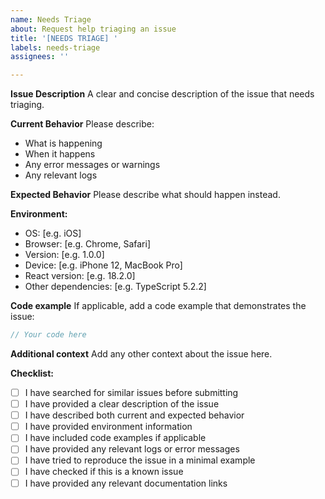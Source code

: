 ```yaml
---
name: Needs Triage
about: Request help triaging an issue
title: '[NEEDS TRIAGE] '
labels: needs-triage
assignees: ''

---
```


**Issue Description**
A clear and concise description of the issue that needs triaging.

**Current Behavior**
Please describe:
- What is happening
- When it happens
- Any error messages or warnings
- Any relevant logs

**Expected Behavior**
Please describe what should happen instead.

**Environment:**
- OS: [e.g. iOS]
- Browser: [e.g. Chrome, Safari]
- Version: [e.g. 1.0.0]
- Device: [e.g. iPhone 12, MacBook Pro]
- React version: [e.g. 18.2.0]
- Other dependencies: [e.g. TypeScript 5.2.2]

**Code example**
If applicable, add a code example that demonstrates the issue:

```javascript
// Your code here
```

**Additional context**
Add any other context about the issue here.

**Checklist:**
- [ ] I have searched for similar issues before submitting
- [ ] I have provided a clear description of the issue
- [ ] I have described both current and expected behavior
- [ ] I have provided environment information
- [ ] I have included code examples if applicable
- [ ] I have provided any relevant logs or error messages
- [ ] I have tried to reproduce the issue in a minimal example
- [ ] I have checked if this is a known issue
- [ ] I have provided any relevant documentation links 
